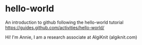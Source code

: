 # hello-world
An introduction to github following the hello-world tutorial https://guides.github.com/activities/hello-world/

Hi! I'm Annie, I am a research associate at AlgiKnit (algiknit.com) 
